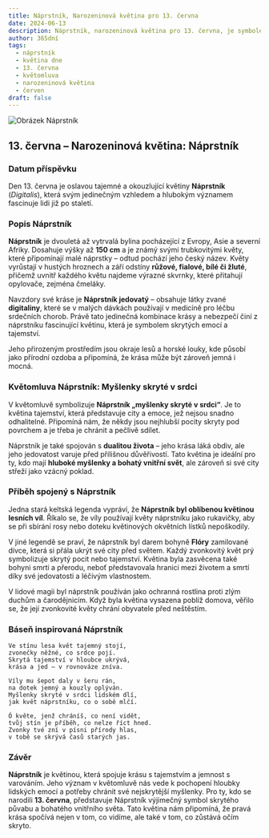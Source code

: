 ```yaml
---
title: Náprstník, Narozeninová květina pro 13. června
date: 2024-06-13
description: Náprstník, narozeninová květina pro 13. června, je symbolem Myšlenky skryté v srdci. Objevte její jedinečný význam, fascinující příběhy a poezii, která oslavuje její krásu.
author: 365dní
tags:
  - náprstník
  - květina dne
  - 13. června
  - květomluva
  - narozeninová květina
  - červen
draft: false
---
```


![Obrázek Náprstník](https://cdn.pixabay.com/photo/2022/07/29/02/38/flowers-7350909_960_720.jpg#center)

## 13. června – Narozeninová květina: Náprstník

### Datum příspěvku

Den 13. června je oslavou tajemné a okouzlující květiny **Náprstník** (_Digitalis_), která svým jedinečným vzhledem a hlubokým významem fascinuje lidi již po staletí.

### Popis Náprstník

**Náprstník** je dvouletá až vytrvalá bylina pocházející z Evropy, Asie a severní Afriky. Dosahuje výšky až **150 cm** a je známý svými trubkovitými květy, které připomínají malé náprstky – odtud pochází jeho český název. Květy vyrůstají v hustých hroznech a září odstíny **růžové, fialové, bílé či žluté**, přičemž uvnitř každého květu najdeme výrazné skvrnky, které přitahují opylovače, zejména čmeláky.

Navzdory své kráse je **Náprstník jedovatý** – obsahuje látky zvané **digitaliny**, které se v malých dávkách používají v medicíně pro léčbu srdečních chorob. Právě tato jedinečná kombinace krásy a nebezpečí činí z náprstníku fascinující květinu, která je symbolem skrytých emocí a tajemství.

Jeho přirozeným prostředím jsou okraje lesů a horské louky, kde působí jako přírodní ozdoba a připomíná, že krása může být zároveň jemná i mocná.

### Květomluva Náprstník: Myšlenky skryté v srdci

V květomluvě symbolizuje **Náprstník „myšlenky skryté v srdci“**. Je to květina tajemství, která představuje city a emoce, jež nejsou snadno odhalitelné. Připomíná nám, že někdy jsou nejhlubší pocity skryty pod povrchem a je třeba je chránit a pečlivě sdílet.

Náprstník je také spojován s **dualitou života** – jeho krása láká obdiv, ale jeho jedovatost varuje před přílišnou důvěřivostí. Tato květina je ideální pro ty, kdo mají **hluboké myšlenky a bohatý vnitřní svět**, ale zároveň si své city střeží jako vzácný poklad.

### Příběh spojený s Náprstník

Jedna stará keltská legenda vypráví, že **Náprstník byl oblíbenou květinou lesních víl**. Říkalo se, že víly používají květy náprstníku jako rukavičky, aby se při sbírání rosy nebo doteku květinových okvětních lístků nepoškodily.

V jiné legendě se praví, že náprstník byl darem bohyně **Flóry** zamilované dívce, která si přála ukrýt své city před světem. Každý zvonkovitý květ prý symbolizuje skrytý pocit nebo tajemství. Květina byla zasvěcena také bohyni smrti a přerodu, neboť představovala hranici mezi životem a smrtí díky své jedovatosti a léčivým vlastnostem.

V lidové magii byl náprstník používán jako ochranná rostlina proti zlým duchům a čarodějnicím. Když byla květina vysazena poblíž domova, věřilo se, že její zvonkovité květy chrání obyvatele před neštěstím.

### Báseň inspirovaná Náprstník

```
Ve stínu lesa květ tajemný stojí,  
zvonečky něžné, co srdce pojí.  
Skrytá tajemství v hloubce ukrývá,  
krása a jed – v rovnováze zníva.  

Víly mu šepot daly v šeru rán,  
na dotek jemný a kouzly oplýván.  
Myšlenky skryté v srdci lidském dlí,  
jak květ náprstníku, co o sobě mlčí.  

Ó květe, jenž chráníš, co není vidět,  
tvůj stín je příběh, co nelze říct hned.  
Zvonky tvé zní v písni přírody hlas,  
v tobě se skrývá časů starých jas.  
```

### Závěr

**Náprstník** je květinou, která spojuje krásu s tajemstvím a jemnost s varováním. Jeho význam v květomluvě nás vede k pochopení hloubky lidských emocí a potřeby chránit své nejskrytější myšlenky. Pro ty, kdo se narodili **13. června**, představuje Náprstník výjimečný symbol skrytého půvabu a bohatého vnitřního světa. Tato květina nám připomíná, že pravá krása spočívá nejen v tom, co vidíme, ale také v tom, co zůstává očím skryto.